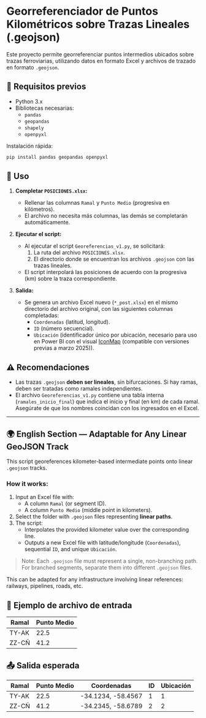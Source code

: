 # Georreferenciador de Puntos Kilométricos sobre Trazas Lineales (.geojson)

Este proyecto permite georreferenciar puntos intermedios ubicados sobre trazas ferroviarias, utilizando datos en formato Excel y archivos de trazado en formato `.geojson`.

## 🧾 Requisitos previos

- Python 3.x
- Bibliotecas necesarias:
  - `pandas`
  - `geopandas`
  - `shapely`
  - `openpyxl`

Instalación rápida:
```bash
pip install pandas geopandas openpyxl
```

## 📝 Uso

1. **Completar `POSICIONES.xlsx`:**
   - Rellenar las columnas `Ramal` y `Punto Medio` (progresiva en kilómetros).
   - El archivo no necesita más columnas, las demás se completarán automáticamente.

2. **Ejecutar el script:**
   - Al ejecutar el script `Georeferencias_v1.py`, se solicitará:
     1. La ruta del archivo `POSICIONES.xlsx`.
     2. El directorio donde se encuentran los archivos `.geojson` con las trazas lineales.
   - El script interpolará las posiciones de acuerdo con la progresiva (km) sobre la traza correspondiente.

3. **Salida:**
   - Se genera un archivo Excel nuevo (`*_post.xlsx`) en el mismo directorio del archivo original, con las siguientes columnas completadas:
     - `Coordenadas` (latitud, longitud).
     - `ID` (número secuencial).
     - `Ubicación` (identificador único por ubicación, necesario para uso en Power BI con el visual [IconMap](https://icon-map.com) (compatible con versiones previas a marzo 2025)).

## ⚠️ Recomendaciones

- Las trazas `.geojson` **deben ser lineales**, sin bifurcaciones. Si hay ramas, deben ser tratadas como ramales independientes.
- El archivo `Georeferencias_v1.py` contiene una tabla interna (`ramales_inicio_final`) que indica el inicio y final (en km) de cada ramal. Asegúrate de que los nombres coincidan con los ingresados en el Excel.

---

## 🌍 English Section — Adaptable for Any Linear GeoJSON Track

This script georeferences kilometer-based intermediate points onto linear `.geojson` tracks.

### How it works:
1. Input an Excel file with:
   - A column `Ramal` (or segment ID).
   - A column `Punto Medio` (middle point in kilometers).
2. Select the folder with `.geojson` files representing **linear paths**.
3. The script:
   - Interpolates the provided kilometer value over the corresponding line.
   - Outputs a new Excel file with latitude/longitude (`Coordenadas`), sequential `ID`, and unique `Ubicación`.

> Note: Each `.geojson` file must represent a single, non-branching path. For branched segments, separate them into different `.geojson` files.

This can be adapted for any infrastructure involving linear references: railways, pipelines, roads, etc.

## 📂 Ejemplo de archivo de entrada

| Ramal | Punto Medio |
|-------|-------------|
| TY-AK | 22.5        |
| ZZ-CÑ | 41.2        |

## 📤 Salida esperada

| Ramal | Punto Medio | Coordenadas         | ID | Ubicación |
|-------|-------------|---------------------|----|-----------|
| TY-AK | 22.5        | -34.1234, -58.4567  | 1  | 1         |
| ZZ-CÑ | 41.2        | -34.2345, -58.6789  | 2  | 2         |